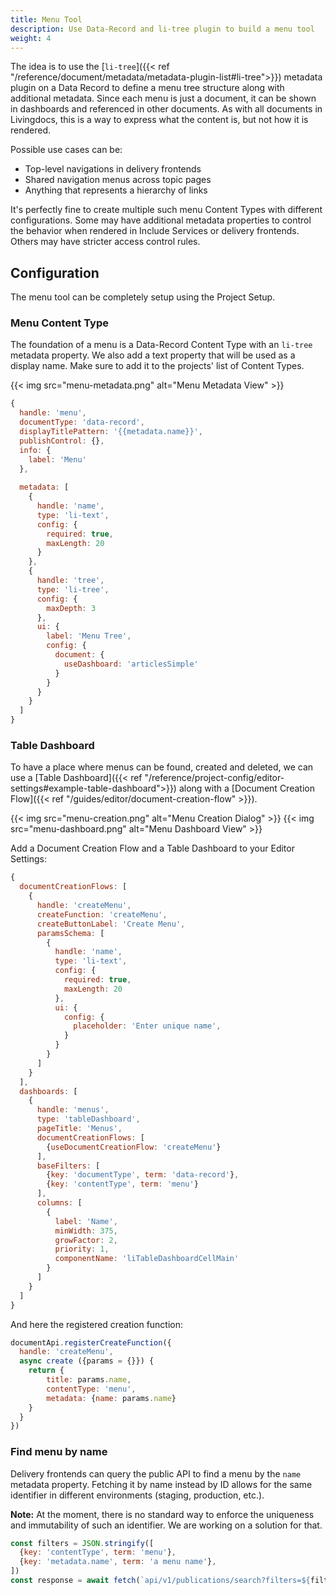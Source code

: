 ```yaml
---
title: Menu Tool
description: Use Data-Record and li-tree plugin to build a menu tool 
weight: 4
---
```


The idea is to use the [`li-tree`]({{< ref "/reference/document/metadata/metadata-plugin-list#li-tree">}}) metadata plugin on a Data Record to define a menu tree structure along with additional metadata.
Since each menu is just a document, it can be shown in dashboards and referenced in other documents.
As with all documents in Livingdocs, this is a way to express what the content is, but not how it is rendered.

Possible use cases can be:
- Top-level navigations in delivery frontends
- Shared navigation menus across topic pages
- Anything that represents a hierarchy of links

It's perfectly fine to create multiple such menu Content Types with different configurations.
Some may have additional metadata properties to control the behavior when rendered in Include Services or delivery frontends. Others may have stricter access control rules.

## Configuration

The menu tool can be completely setup using the Project Setup.

### Menu Content Type

The foundation of a menu is a Data-Record Content Type with an `li-tree` metadata property. We also add a text property that will be used as a display name.
Make sure to add it to the projects' list of Content Types.

{{< img src="menu-metadata.png" alt="Menu Metadata View" >}}

```js
{
  handle: 'menu',
  documentType: 'data-record',
  displayTitlePattern: '{{metadata.name}}',
  publishControl: {},
  info: {
    label: 'Menu'
  },
  
  metadata: [
    {
      handle: 'name',
      type: 'li-text',
      config: {
        required: true,
        maxLength: 20
      }
    },
    {
      handle: 'tree',
      type: 'li-tree',
      config: {
        maxDepth: 3
      },
      ui: {
        label: 'Menu Tree',
        config: {
          document: {
            useDashboard: 'articlesSimple'
          }
        }
      }
    }
  ]
}
```

### Table Dashboard

To have a place where menus can be found, created and deleted, we can use a [Table Dashboard]({{< ref "/reference/project-config/editor-settings#example-table-dashboard">}}) along with a [Document Creation Flow]({{< ref "/guides/editor/document-creation-flow" >}}).

{{< img src="menu-creation.png" alt="Menu Creation Dialog" >}}
{{< img src="menu-dashboard.png" alt="Menu Dashboard View" >}}

Add a Document Creation Flow and a Table Dashboard to your Editor Settings:

```js
{
  documentCreationFlows: [
    {
      handle: 'createMenu',
      createFunction: 'createMenu',
      createButtonLabel: 'Create Menu',
      paramsSchema: [
        {
          handle: 'name',
          type: 'li-text',
          config: {
            required: true,
            maxLength: 20
          },
          ui: {
            config: {
              placeholder: 'Enter unique name',
            }
          }
        }
      ]
    }
  ],
  dashboards: [
    {
      handle: 'menus',
      type: 'tableDashboard',
      pageTitle: 'Menus',
      documentCreationFlows: [
        {useDocumentCreationFlow: 'createMenu'}
      ],
      baseFilters: [
        {key: 'documentType', term: 'data-record'},
        {key: 'contentType', term: 'menu'}
      ],
      columns: [
        {
          label: 'Name',
          minWidth: 375,
          growFactor: 2,
          priority: 1,
          componentName: 'liTableDashboardCellMain'
        }
      ]
    }
  ]
}
```
And here the registered creation function:

```js
documentApi.registerCreateFunction({
  handle: 'createMenu',
  async create ({params = {}}) {
    return {
        title: params.name,
        contentType: 'menu',
        metadata: {name: params.name}
    }
  }
})
```

### Find menu by name

Delivery frontends can query the public API to find a menu by the `name` metadata property.
Fetching it by name instead by ID allows for the same identifier in different environments (staging, production, etc.).

**Note:** At the moment, there is no standard way to enforce the uniqueness and immutability of such an identifier.
We are working on a solution for that.

```js
const filters = JSON.stringify([
  {key: 'contentType', term: 'menu'},
  {key: 'metadata.name', term: 'a menu name'},
])
const response = await fetch(`api/v1/publications/search?filters=${filters}`)
```
